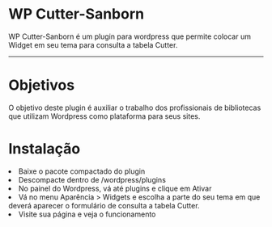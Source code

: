 <h1>WP Cutter-Sanborn</h1>


<p>WP Cutter-Sanborn é um plugin para wordpress que permite colocar um Widget em seu tema para consulta a tabela Cutter.</p>

<hr>

<h1>Objetivos</h1>

<p>O objetivo deste plugin é auxiliar o trabalho dos profissionais de bibliotecas que utilizam Wordpress como plataforma para seus sites.</p>

<h1>Instalação</h1>

<li>Baixe o pacote compactado do plugin</li>
<li>Descompacte dentro de /wordpress/plugins</li>
<li>No painel do Wordpress, vá até plugins e clique em Ativar</li>
<li>Vá no menu Aparência > Widgets e escolha a parte do seu tema em que deverá aparecer o formulário de consulta a tabela Cutter.</li>
<li>Visite sua página e veja o funcionamento</li>
